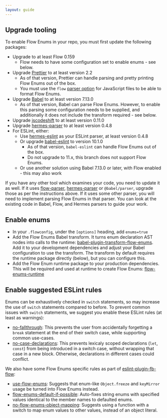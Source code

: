 ```yaml
---
layout: guide
---
```


## Upgrade tooling <a class="toc" id="toc-upgrade-tooling" href="#toc-upgrade-tooling"></a>
To enable Flow Enums in your repo, you must first update the following packages:

- Upgrade to at least Flow 0.159
  - Flow needs to have some configuration set to enable enums - see below.
- Upgrade [Prettier](https://prettier.io/) to at least version 2.2
  - As of that version, Prettier can handle parsing and pretty printing Flow Enums out of the box.
  - You must use the `flow` [parser option](https://prettier.io/docs/en/options.html#parser) for JavaScript files to be able to format Flow Enums.
- Upgrade [Babel](https://babeljs.io/) to at least version 7.13.0
  - As of that version, Babel can parse Flow Enums. However, to enable this parsing some configuration needs to be supplied,
    and additionally it does not include the transform required - see below.
- Upgrade [jscodeshift](https://github.com/facebook/jscodeshift) to at least version 0.11.0
- Upgrade [hermes-parser](https://www.npmjs.com/package/hermes-parser) to at least version 0.4.8
- For ESLint, either:
  - Use [hermes-eslint](https://www.npmjs.com/package/hermes-eslint) as your ESLint parser, at least version 0.4.8
  - Or upgrade [babel-eslint](https://github.com/babel/babel-eslint) to version 10.1.0
    - As of that version, `babel-eslint` can handle Flow Enums out of the box.
    - Do not upgrade to 11.x, this branch does not support Flow Enums.
  - Or use another solution using Babel 7.13.0 or later, with Flow enabled - this may also work

If you have any other tool which examines your code, you need to update it as well. If it uses [flow-parser](https://www.npmjs.com/package/flow-parser),
[hermes-parser](https://www.npmjs.com/package/hermes-parser) or `@babel/parser`, upgrade those as per the instructions above.
If it uses some other parser, you will need to implement parsing Flow Enums in that parser. You can look at the existing code in Babel, Flow, and Hermes parsers to guide your work.


## Enable enums <a class="toc" id="toc-enable-enums" href="#toc-enable-enums"></a>
- In your `.flowconfig`, under the `[options]` heading, add `enums=true`
- Add the Flow Enums Babel transform. It turns enum declaration AST nodes into calls to the runtime:
  [babel-plugin-transform-flow-enums](https://www.npmjs.com/package/babel-plugin-transform-flow-enums).
  Add it to your development dependencies and adjust your Babel configuration to use the transform.
  The transform by default requires the runtime package directly (below), but you can configure this.
- Add the Flow Enum runtime package to your production dependencies.
  This will be required and used at runtime to create Flow Enums: [flow-enums-runtime](https://www.npmjs.com/package/flow-enums-runtime)


## Enable suggested ESLint rules <a class="toc" id="toc-enable-suggested-eslint-rules" href="#toc-enable-suggested-eslint-rules"></a>
Enums can be exhaustively checked in `switch` statements, so may increase the use of `switch` statements compared to before.
To prevent common issues with `switch` statements, we suggest you enable these ESLint rules (at least as warnings):

- [no-fallthrough](https://eslint.org/docs/rules/no-fallthrough):
  This prevents the user from accidentally forgetting a `break` statement at the end of their switch case, while supporting common use-cases.
- [no-case-declarations](https://eslint.org/docs/rules/no-case-declarations):
  This prevents lexicaly scoped declarations (`let`, `const`) from being introduced in a switch case, without wrapping that case in a new block.
  Otherwise, declarations in different cases could conflict.

We also have some Flow Enums specific rules as part of [eslint-plugin-fb-flow](https://www.npmjs.com/package/eslint-plugin-fb-flow):
- [use-flow-enums](https://www.npmjs.com/package/eslint-plugin-fb-flow#use-flow-enums):
  Suggests that enum-like `Object.freeze` and `keyMirror` usage be turned into Flow Enums instead.
- [flow-enums-default-if-possible](https://www.npmjs.com/package/eslint-plugin-fb-flow#flow-enums-default-if-possible):
  Auto-fixes string enums with specified values identical to the member names to defaulted enums.
- [no-flow-enums-object-mapping](https://www.npmjs.com/package/eslint-plugin-fb-flow#no-flow-enums-object-mapping):
  Suggests using a function with a switch to map enum values to other values, instead of an object literal.
